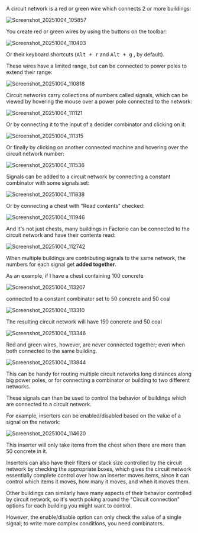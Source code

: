 
A circuit network is a red or green wire which connects 2 or more buildings:

![Screenshot_20251004_105857](attachments/Screenshot_20251004_105857.png)

You create red or green wires by using the buttons on the toolbar:

![Screenshot_20251004_110403](attachments/Screenshot_20251004_110403.png)

Or their keyboard shortcuts (<kbd>Alt + r</kbd> and <kbd>Alt + g</kbd> , by default).

These wires have a limited range, but can be connected to power poles to extend their range:

![Screenshot_20251004_110818](attachments/Screenshot_20251004_110818.png)

Circuit networks carry collections of numbers called signals, which can be viewed by hovering the mouse over a power pole connected to the network:

![Screenshot_20251004_111121](attachments/Screenshot_20251004_111121.png)

Or by connecting it to the input of a decider combinator and clicking on it:

![Screenshot_20251004_111315](attachments/Screenshot_20251004_111315.png)

Or finally by clicking on another connected machine and hovering over the circuit network number:

![Screenshot_20251004_111536](attachments/Screenshot_20251004_111536.png)

Signals can be added to a circuit network by connecting a constant combinator with some signals set:

![Screenshot_20251004_111838](attachments/Screenshot_20251004_111838.png)

Or by connecting a chest with "Read contents" checked:

![Screenshot_20251004_111946](attachments/Screenshot_20251004_111946.png)

And it's not just chests, many buildings in Factorio can be connected to the circuit network and have their contents read:

![Screenshot_20251004_112742](attachments/Screenshot_20251004_112742.png)

When multiple buildings are contributing signals to the same network, the numbers for each signal get **added together**.

As an example, if I have a chest containing 100 concrete

![Screenshot_20251004_113207](attachments/Screenshot_20251004_113207.png)

connected to a constant combinator set to 50 concrete and 50 coal

![Screenshot_20251004_113310](attachments/Screenshot_20251004_113310.png)

The resulting circuit network will have 150 concrete and 50 coal

![Screenshot_20251004_113346](attachments/Screenshot_20251004_113346.png)

Red and green wires, however, are never connected together; even when both connected to the same building.

![Screenshot_20251004_113844](attachments/Screenshot_20251004_113844.png)

This can be handy for routing multiple circuit networks long distances along big power poles, or for connecting a combinator or building to two different networks.

These signals can then be used to control the behavior of buildings which are connected to a circuit network.

For example, inserters can be enabled/disabled based on the value of a signal on the network:

![Screenshot_20251004_114620](attachments/Screenshot_20251004_114620.png)

This inserter will only take items from the chest when there are more than 50 concrete in it.

Inserters can also have their filters or stack size controlled by the circuit network by checking the appropriate boxes, which gives the circuit network essentially complete control over how an inserter moves items, since it can control which items it moves, how many it moves, and when it moves them.

Other buildings can similarly have many aspects of their behavior controlled by circuit network, so it's worth poking around the "Circuit connection" options for each building you might want to control.

However, the enable/disable option can only check the value of a single signal; to write more complex conditions, you need combinators.